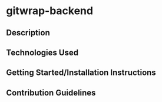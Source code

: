 # gitwrap-backend

## Description


## Technologies Used


## Getting Started/Installation Instructions


## Contribution Guidelines
